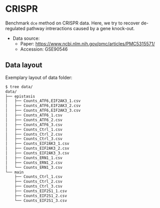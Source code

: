 # CRISPR

Benchmark `dce` method on CRISPR data. Here, we try to recover de-regulated pathway intreractions caused by a gene knock-out.

* Data source:
    * Paper: https://www.ncbi.nlm.nih.gov/pmc/articles/PMC5315571/
    * Accession: GSE90546


## Data layout

Exemplary layout of data folder:

```bash
$ tree data/
data/
├── epistasis
│   ├── Counts_ATF6,EIF2AK3_1.csv
│   ├── Counts_ATF6,EIF2AK3_2.csv
│   ├── Counts_ATF6,EIF2AK3_3.csv
│   ├── Counts_ATF6_1.csv
│   ├── Counts_ATF6_2.csv
│   ├── Counts_ATF6_3.csv
│   ├── Counts_Ctrl_1.csv
│   ├── Counts_Ctrl_2.csv
│   ├── Counts_Ctrl_3.csv
│   ├── Counts_EIF2AK3_1.csv
│   ├── Counts_EIF2AK3_2.csv
│   ├── Counts_EIF2AK3_3.csv
│   ├── Counts_ERN1_1.csv
│   ├── Counts_ERN1_2.csv
│   └── Counts_ERN1_3.csv
└── main
    ├── Counts_Ctrl_1.csv
    ├── Counts_Ctrl_2.csv
    ├── Counts_Ctrl_3.csv
    ├── Counts_EIF2S1_1.csv
    ├── Counts_EIF2S1_2.csv
    └── Counts_EIF2S1_3.csv
```
